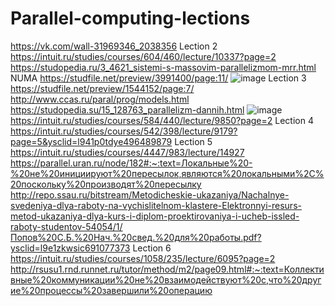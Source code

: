 # Parallel-computing-lections
https://vk.com/wall-31969346_2038356
Lection 2
https://intuit.ru/studies/courses/604/460/lecture/10337?page=2
https://studopedia.ru/3_4621_sistemi-s-massovim-parallelizmom-mrr.html
NUMA
https://studfile.net/preview/3991400/page:11/
![image](https://user-images.githubusercontent.com/70652745/192499679-19c52668-d7ce-4597-806d-d3fa0e5f78b2.png)
Lection 3
https://studfile.net/preview/1544152/page:7/
http://www.ccas.ru/paral/prog/models.html
https://studopedia.su/15_128763_parallelizm-dannih.html
![image](https://user-images.githubusercontent.com/70652745/192500082-7d14e49c-394c-438e-b599-c35883c06b93.png)
https://intuit.ru/studies/courses/584/440/lecture/9850?page=2
Lection 4
https://intuit.ru/studies/courses/542/398/lecture/9179?page=5&ysclid=l941p0tdye496489879
Lection 5
https://intuit.ru/studies/courses/4447/983/lecture/14927
https://parallel.uran.ru/node/182#:~:text=Локальные%20-%20не%20инициируют%20пересылок,являются%20локальными%2C%20поскольку%20производят%20пересылку
http://repo.ssau.ru/bitstream/Metodicheskie-ukazaniya/Nachalnye-svedeniya-dlya-raboty-na-vychislitelnom-klastere-Elektronnyi-resurs-metod-ukazaniya-dlya-kurs-i-diplom-proektirovaniya-i-ucheb-issled-raboty-studentov-54054/1/Попов%20С.Б.%20Нач.%20свед.%20для%20работы.pdf?ysclid=l9e1zkwsic691077373
Lection 6
https://intuit.ru/studies/courses/1058/235/lecture/6095?page=2
http://rsusu1.rnd.runnet.ru/tutor/method/m2/page09.html#:~:text=Коллективные%20коммуникации%20не%20взаимодействуют%20с,что%20другие%20процессы%20завершили%20операцию
